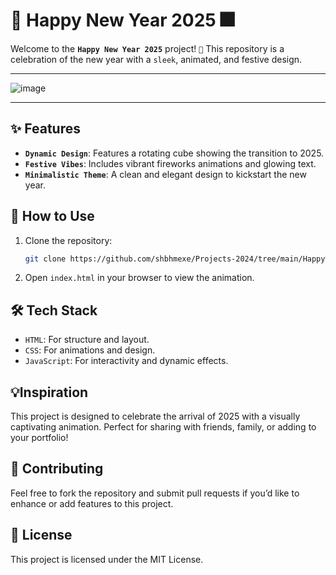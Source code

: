 # 🎉 Happy New Year 2025 🎆

Welcome to the **`Happy New Year 2025`** project! `🥳` This repository is a celebration of the new year with a `sleek`, animated, and festive design.

---

![image](https://github.com/user-attachments/assets/392f3528-1502-4547-b1bb-9438079bbc7b)

---

## ✨ Features

- **`Dynamic Design`**: Features a rotating cube showing the transition to 2025.
- **`Festive Vibes`**: Includes vibrant fireworks animations and glowing text.
- **`Minimalistic Theme`**: A clean and elegant design to kickstart the new year.

## 📂 How to Use

1. Clone the repository:
   ```bash
   git clone https://github.com/shbhmexe/Projects-2024/tree/main/Happy%20New%20Year%202025)
   
2. Open `index.html` in your browser to view the animation.

## 🛠️ Tech Stack

- `HTML`: For structure and layout.
- `CSS`: For animations and design.
- `JavaScript`: For interactivity and dynamic effects.

## 💡Inspiration
This project is designed to celebrate the arrival of 2025 with a visually captivating animation. Perfect for sharing with friends, family, or adding to your portfolio!


## 🌟 Contributing
Feel free to fork the repository and submit pull requests if you’d like to enhance or add features to this project.

## 📜 License
This project is licensed under the MIT License.

